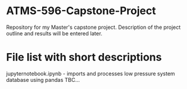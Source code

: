 # ATMS-596-Capstone-Project
Repository for my Master's capstone project. Description of the project outline and results will be entered later.

# File list with short descriptions
jupyternotebook.ipynb - imports and processes low pressure system database using pandas
TBC...
